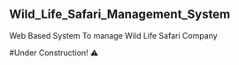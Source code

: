 ## Wild_Life_Safari_Management_System
Web Based System To manage Wild Life Safari Company

#Under Construction! ⚠️